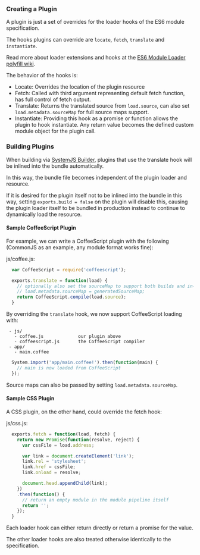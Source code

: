 ### Creating a Plugin

A plugin is just a set of overrides for the loader hooks of the ES6 module specification.

The hooks plugins can override are `locate`, `fetch`, `translate` and `instantiate`.

Read more about loader extensions and hooks at the [ES6 Module Loader polyfill wiki](https://github.com/ModuleLoader/es6-module-loader/blob/v0.17.0/docs/loader-extensions.md).

The behavior of the hooks is:

* Locate: Overrides the location of the plugin resource
* Fetch: Called with third argument representing default fetch function, has full control of fetch output.
* Translate: Returns the translated source from `load.source`, can also set `load.metadata.sourceMap` for full source maps support.
* Instantiate: Providing this hook as a promise or function allows the plugin to hook instantiate. Any return value becomes the defined custom module object for the plugin call.

### Building Plugins

When building via [SystemJS Builder](https://github.com/systemjs/builder), plugins that use the translate hook will be inlined into the bundle automatically.

In this way, the bundle file becomes independent of the plugin loader and resource.

If it is desired for the plugin itself not to be inlined into the bundle in this way, setting `exports.build = false` on the plugin will disable this,
causing the plugin loader itself to be bundled in production instead to continue to dynamically load the resource.

#### Sample CoffeeScript Plugin

For example, we can write a CoffeeScript plugin with the following (CommonJS as an example, any module format works fine):

js/coffee.js:
```javascript
  var CoffeeScript = require('coffeescript');

  exports.translate = function(load) {
    // optionally also set the sourceMap to support both builds and in-browser transpilation
    // load.metadata.sourceMap = generatedSourceMap;
    return CoffeeScript.compile(load.source);
  }
```

By overriding the `translate` hook, we now support CoffeeScript loading with:

```
 - js/
   - coffee.js             our plugin above
   - coffeescript.js       the CoffeeScript compiler
 - app/
   - main.coffee
```

```javascript
  System.import('app/main.coffee!').then(function(main) {
    // main is now loaded from CoffeeScript
  });
```

Source maps can also be passed by setting `load.metadata.sourceMap`.

#### Sample CSS Plugin

A CSS plugin, on the other hand, could override the fetch hook:

js/css.js:
```javascript
  exports.fetch = function(load, fetch) {
    return new Promise(function(resolve, reject) {
      var cssFile = load.address;

      var link = document.createElement('link');
      link.rel = 'stylesheet';
      link.href = cssFile;
      link.onload = resolve;

      document.head.appendChild(link);
    })
    .then(function() {
      // return an empty module in the module pipeline itself
      return '';
    });
  }
```

Each loader hook can either return directly or return a promise for the value.

The other loader hooks are also treated otherwise identically to the specification.
